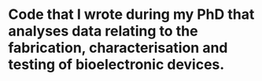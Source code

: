 # Code that I wrote during my PhD that analyses data relating to the fabrication, characterisation and testing of bioelectronic devices. 
